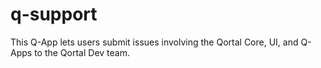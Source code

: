 # q-support
This Q-App lets users submit issues involving the Qortal Core, UI, and Q-Apps to the Qortal Dev team.
